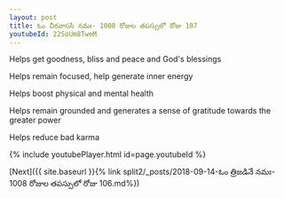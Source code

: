 ```yaml
---
layout: post
title: ఓం చీరవాససే నమః- 1008 రోజుల తపస్సులో రోజు 107
youtubeId: 22SoUm8TweM
---
```

 
 
Helps get goodness, bliss and peace and God's blessings
 
Helps remain focused, help generate inner energy 
 
Helps boost physical and mental health 
 
Helps remain grounded and generates a sense of gratitude towards the greater power 
 
Helps reduce bad karma
 
 
 
 


{% include youtubePlayer.html id=page.youtubeId %}
 
[Next]({{ site.baseurl }}{% link  split2/_posts/2018-09-14-ఓం త్రిజడినే నమః- 1008 రోజుల తపస్సులో రోజు 106.md%})
 
